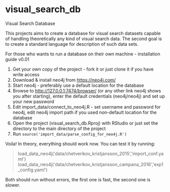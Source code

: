 # visual_search_db
Visual Search Database

This projects aims to create a database for visual search datasets capable of handling theoretically any kind of visual search data. 
The second goal is to create a standard language for description of such data sets.

For those who wants to run a database on their own machine - installation guide v0.01
1) Get your own copy of the project - fork it or just clone it if you have write access
2) Download & install neo4j from https://neo4j.com/
3) Start neo4j - preferably use a default location for the database
4) Browse to http://127.0.0.1:7474/browser/ (or any other link neo4j shows you after starting), enter the default credentials (neo4j/neo4j) and set up your new password 
5) Edit import_data/connect_to_neo4j.R - set username and password for neo4j, edit neo4j import path if you used non-default location for the database
6) Open the project (visual_search_db.Rproj) with RStudio or just set the directory to the main directory of the project
7) Run `source('import_data/parse_config_for_neo4j.R')` 

Voila! In theory, everything should work now. You can test it by running:
> load_data_neo4j('data/chetverikov_kristjansson_2015','import_conf.yaml')
> load_data_neo4j('data/chetverikov_kristjansson_campana_2016','exp1_config.yaml')

Both should run without errors, the first one is fast, the second one is slower.

